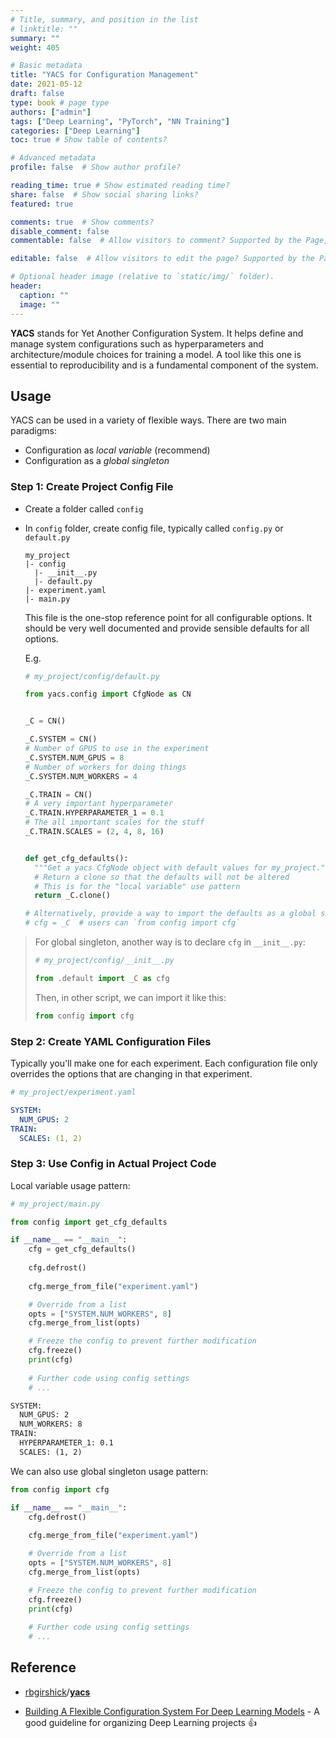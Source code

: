 ```yaml
---
# Title, summary, and position in the list
# linktitle: ""
summary: ""
weight: 405

# Basic metadata
title: "YACS for Configuration Management"
date: 2021-05-12
draft: false
type: book # page type
authors: ["admin"]
tags: ["Deep Learning", "PyTorch", "NN Training"]
categories: ["Deep Learning"]
toc: true # Show table of contents?

# Advanced metadata
profile: false  # Show author profile?

reading_time: true # Show estimated reading time?
share: false  # Show social sharing links?
featured: true

comments: true  # Show comments?
disable_comment: false
commentable: false  # Allow visitors to comment? Supported by the Page, Post, and Docs content types.

editable: false  # Allow visitors to edit the page? Supported by the Page, Post, and Docs content types.

# Optional header image (relative to `static/img/` folder).
header:
  caption: ""
  image: ""
---
```


**YACS** stands for Yet Another Configuration System. It helps define and manage system configurations such as hyperparameters and architecture/module choices for training a model. A tool like this one is essential to reproducibility and is a fundamental component of the system.

## Usage

YACS can be used in a variety of flexible ways. There are two main paradigms:

- Configuration as *local variable* (recommend)
- Configuration as a *global singleton*

### Step 1: Create Project Config File

- Create a folder called `config`

- In `config` folder, create config file, typically called `config.py` or `default.py`

  ```
  my_project
  |- config
  	|- __init__.py
  	|- default.py
  |- experiment.yaml
  |- main.py
  ```

  This file is the one-stop reference point for all configurable options. It should be very well documented and provide sensible defaults for all options. 

  E.g.

  ```python
  # my_project/config/default.py
  
  from yacs.config import CfgNode as CN
  
  
  _C = CN()
  
  _C.SYSTEM = CN()
  # Number of GPUS to use in the experiment
  _C.SYSTEM.NUM_GPUS = 8
  # Number of workers for doing things
  _C.SYSTEM.NUM_WORKERS = 4
  
  _C.TRAIN = CN()
  # A very important hyperparameter
  _C.TRAIN.HYPERPARAMETER_1 = 0.1
  # The all important scales for the stuff
  _C.TRAIN.SCALES = (2, 4, 8, 16)
  
  
  def get_cfg_defaults():
    """Get a yacs CfgNode object with default values for my_project."""
    # Return a clone so that the defaults will not be altered
    # This is for the "local variable" use pattern
    return _C.clone()
  
  # Alternatively, provide a way to import the defaults as a global singleton
  # cfg = _C  # users can `from config import cfg`
  ```

> For global singleton, another way is to declare `cfg` in `__init__.py`:
>
> ```python
> # my_project/config/__init__.py
> 
> from .default import _C as cfg
> ```
>
> Then, in other script, we can import it like this:
>
> ```python
> from config import cfg
> ```

### Step 2: Create YAML Configuration Files

Typically you'll make one for each experiment. Each configuration file only overrides the options that are changing in that experiment.

```yaml
# my_project/experiment.yaml

SYSTEM:
  NUM_GPUS: 2
TRAIN:
  SCALES: (1, 2)
```

### Step 3: Use Config in Actual Project Code

Local variable usage pattern:

```python
# my_project/main.py

from config import get_cfg_defaults 

if __name__ == "__main__":
    cfg = get_cfg_defaults()
    
    cfg.defrost()
    
    cfg.merge_from_file("experiment.yaml")

    # Override from a list
    opts = ["SYSTEM.NUM_WORKERS", 8]
    cfg.merge_from_list(opts)

    # Freeze the config to prevent further modification
    cfg.freeze()
    print(cfg)
    
    # Further code using config settings
    # ...
```

```txt
SYSTEM:
  NUM_GPUS: 2
  NUM_WORKERS: 8
TRAIN:
  HYPERPARAMETER_1: 0.1
  SCALES: (1, 2)
```

We can also use global singleton usage pattern:

```python
from config import cfg

if __name__ == "__main__":
    cfg.defrost()	
    
    cfg.merge_from_file("experiment.yaml")

    # Override from a list
    opts = ["SYSTEM.NUM_WORKERS", 8]
    cfg.merge_from_list(opts)

    # Freeze the config to prevent further modification
    cfg.freeze()
    print(cfg)
    
    # Further code using config settings
    # ...
```

## Reference

- [rbgirshick](https://github.com/rbgirshick)/**[yacs](https://github.com/rbgirshick/yacs)**

- [Building A Flexible Configuration System For Deep Learning Models](https://julienbeaulieu.github.io/2020/03/16/building-a-flexible-configuration-system-for-deep-learning-models/) - A good guideline for organizing Deep Learning projects 👍

